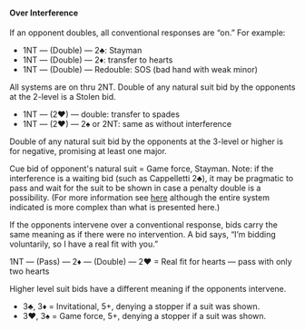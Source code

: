 #### Over Interference
If an opponent doubles, all conventional responses are “on.” For example:

* 1NT — (Double) — 2♣: Stayman
* 1NT — (Double) — 2♦: transfer to hearts
* 1NT — (Double) — Redouble: SOS (bad hand with weak minor)

All systems are on thru 2NT. 
Double of any natural suit bid by the opponents at the 2-level is a Stolen bid.

* 1NT — (2♥) — double: transfer to spades
* 1NT — (2♥) — 2♠ or 2NT: same as without interference

Double of any natural suit bid by the opponents at the 3-level or higher is for negative, promising at least one major.

Cue bid of opponent's natural suit = Game force, Stayman. Note: if the interference is a waiting bid (such as Cappelletti 2♣), it may be pragmatic to pass and wait for the suit to be shown in case a penalty double is a possibility. (For more information see [here](http://www.bridgebuff.com/cappsucks.html) although the entire system indicated is more complex than what is presented here.)

If the opponents intervene over a conventional response, bids carry the same
meaning as if there were no intervention. A bid says, “I’m bidding voluntarily, so
I have a real fit with you.”

1NT — (Pass) — 2♦ — (Double) — 2♥ = Real fit for hearts — pass with only two hearts

Higher level suit bids have a different meaning if the opponents intervene.

   * 3♣, 3♦ = Invitational, 5+, denying a stopper if a suit was shown.
   * 3♥, 3♠ = Game force, 5+, denying a stopper if a suit was shown.

